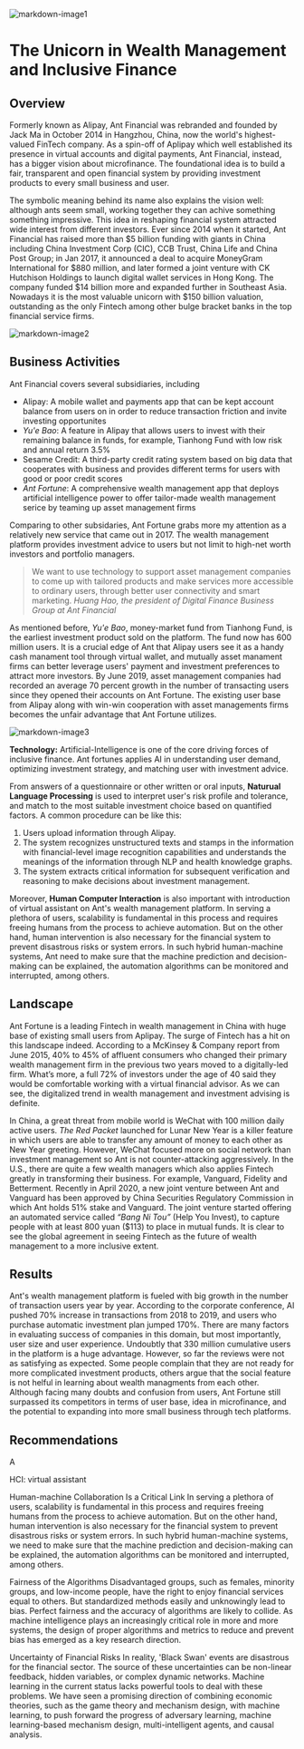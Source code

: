 

![markdown-image1](ant_logo.jpg)
# The Unicorn in Wealth Management and Inclusive Finance

## Overview
Formerly known as Alipay, Ant Financial was rebranded and founded by Jack Ma in October 2014 in Hangzhou, China, now the world's highest-valued FinTech company. As a spin-off of Aplipay which well established its presence in virtual accounts and digital payments, Ant Financial, instead, has a bigger vision about microfinance. The foundational idea is to build a fair, transparent and open financial system by providing investment products to every small business and user. 

The symbolic meaning behind its name also explains the vision well: although ants seem small, working together they can achive something something impressive. This idea in reshaping financial system attracted wide interest from different investors. Ever since 2014 when it started, Ant Financial has raised more than $5 billion funding with giants in China including China Investment Corp (CIC), CCB Trust, China Life and China Post Group; in Jan 2017, it announced a deal to acquire MoneyGram International for $880 million, and later formed a joint venture with CK Hutchison Holdings to launch digital wallet services in Hong Kong. The company funded $14 billion more and expanded further in Southeast Asia. Nowadays it is the most valuable unicorn with $150 billion valuation, outstanding as the only Fintech among other bulge bracket banks in the top financial service firms. 

![markdown-image2](ant_value.png)


## Business Activities
Ant Financial covers several subsidiaries, including
* Alipay: A mobile wallet and payments app that can be kept account balance from users on in order to reduce transaction friction and invite investing opportunites
* *Yu'e Bao*: A feature in Alipay that allows users to invest with their remaining balance in funds, for example, Tianhong Fund with low risk and annual return 3.5%
* Sesame Credit: A third-party credit rating system based on big data that cooperates with business and provides different terms for users with good or poor credit scores
* *Ant Fortune*: A comprehensive wealth management app that deploys artificial intelligence power to offer tailor-made wealth management serice by teaming up asset management firms 

Comparing to other subsidaries, Ant Fortune grabs more my attention as a relatively new service that came out in 2017. The wealth management platform provides investment advice to users but not limit to high-net worth investors and portfolio managers. 

> We want to use technology to support asset management companies to come up with tailored
> products and make services more accessible to ordinary users, through better user
> connectivity and smart marketing.  <cite> Huang Hao, the president of Digital Finance
> Business Group at Ant Financial </cite>

As mentioned before, *Yu'e Bao*, money-market fund from Tianhong Fund, is the earliest investment product sold on the platform. The fund now has 600 million users. It is a crucial edge of Ant that Alipay users see it as a handy cash manament tool through virtual wallet, and mutually asset manament firms can better leverage users' payment and investment preferences to attract more investors. By June 2019, asset management companies had recorded an average 70 percent growth in the number of transacting users since they opened their accounts on Ant Fortune. The existing user base from Alipay along with win-win cooperation with asset managements firms becomes the unfair advantage that Ant Fortune utilizes. 

![markdown-image3](ant_wealth.jpg)

**Technology:** Artificial-Intelligence is one of the core driving forces of inclusive finance. Ant fortunes applies AI in understanding user demand, optimizing investment strategy, and matching user with investment advice. 

From answers of a questionnaire or other written or oral inputs, __Naturual Language Processing__ is used to interpret user's risk profile and tolerance, and match to the most suitable investment choice based on quantified factors. A common procedure can be like this: 

1. Users upload information through Alipay.
2. The system recognizes unstructured texts and stamps in the information with financial-level image recognition capabilities and understands the meanings of the information through NLP and health knowledge graphs.
3. The system extracts critical information for subsequent verification and reasoning to make decisions about investment management. 

Moreover,  __Human Computer Interaction__ is also important with introduction of virtual assistant on Ant's wealth management platform. In serving a plethora of users, scalability is fundamental in this process and requires freeing humans from the process to achieve automation. But on the other hand, human intervention is also necessary for the financial system to prevent disastrous risks or system errors. In such hybrid human-machine systems, Ant need to make sure that the machine prediction and decision-making can be explained, the automation algorithms can be monitored and interrupted, among others.  

## Landscape
Ant Fortune is a leading Fintech in wealth management in China with huge base of existing small users from Aplipay. The surge of Fintech has a hit on this landscape indeed. According to a McKinsey & Company report from June 2015, 40% to 45% of affluent consumers who changed their primary wealth management firm in the previous two years moved to a digitally-led firm. What’s more, a full 72% of investors under the age of 40 said they would be comfortable working with a virtual financial advisor. As we can see, the digitalized trend in wealth management and investment advising is definite. 

In China, a great threat from mobile world is WeChat with 100 million daily active users. *The Red Packet* launched for Lunar New Year is a killer feature in which users are able to transfer any amount of money to each other as New Year greeting. However, WeChat focused more on social network than investment management so Ant is not counter-attacking aggressively. In the U.S., there are quite a few wealth managers which also applies Fintech greatly in transforming their business. For example, Vanguard, Fidelity and Betterment. Recently in April 2020, a new joint venture between Ant and Vanguard has been approved by China Securities Regulatory Commission in which Ant holds 51% stake and Vanguard. The joint venture started offering an automated service called *“Bang Ni Tou”* (Help You Invest), to capture people with at least 800 yuan ($113) to place in mutual funds. It is clear to see the global agreement in seeing Fintech as the future of wealth management to a more inclusive extent. 

## Results
Ant's wealth management platform is fueled with big growth in the number of transaction users year by year. According to the corporate conference, AI pushed 70% increase in transactions from 2018 to 2019, and users who purchase automatic investment plan jumped 170%. There are many factors in evaluating success of companies in this domain, but most importantly, user size and user experience. Undoubtly that 330 million cumulative users in the platform is a huge advantage. However, so far the reviews were not as satisfying as expected. Some people complain that they are not ready for more complicated investment products, others argue that the social feature is not helful in learning about wealth managments from each other. Although facing many doubts and confusion from users, Ant Fortune still surpassed its competitors in terms of user base, idea in microfinance, and the potential to expanding into more small business through tech platforms. 

## Recommendations


A





HCI: virtual assistant


Human-machine Collaboration Is a Critical Link
In serving a plethora of users, scalability is fundamental in this process and requires freeing humans from the process to achieve automation. But on the other hand, human intervention is also necessary for the financial system to prevent disastrous risks or system errors. In such hybrid human-machine systems, we need to make sure that the machine prediction and decision-making can be explained, the automation algorithms can be monitored and interrupted, among others.

Fairness of the Algorithms
Disadvantaged groups, such as females, minority groups, and low-income people, have the right to enjoy financial services equal to others. But standardized methods easily and unknowingly lead to bias. Perfect fairness and the accuracy of algorithms are likely to collide. As machine intelligence plays an increasingly critical role in more and more systems, the design of proper algorithms and metrics to reduce and prevent bias has emerged as a key research direction.

Uncertainty of Financial Risks
In reality, 'Black Swan' events are disastrous for the financial sector. The source of these uncertainties can be non-linear feedback, hidden variables, or complex dynamic networks. Machine learning in the current status lacks powerful tools to deal with these problems. We have seen a promising direction of combining economic theories, such as the game theory and mechanism design, with machine learning, to push forward the progress of adversary learning, machine learning-based mechanism design, multi-intelligent agents, and causal analysis.
